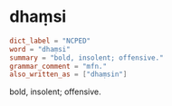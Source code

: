 # dhaṃsi

``` toml
dict_label = "NCPED"
word = "dhaṃsi"
summary = "bold, insolent; offensive."
grammar_comment = "mfn."
also_written_as = ["dhaṃsin"]
```

bold, insolent; offensive.

